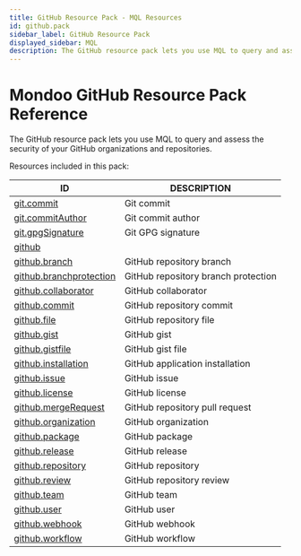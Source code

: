 ```yaml
---
title: GitHub Resource Pack - MQL Resources
id: github.pack
sidebar_label: GitHub Resource Pack
displayed_sidebar: MQL
description: The GitHub resource pack lets you use MQL to query and assess the security of your GitHub organizations and repositories.
---
```


# Mondoo GitHub Resource Pack Reference

The GitHub resource pack lets you use MQL to query and assess the security of your GitHub organizations and repositories.

Resources included in this pack:

| ID                                                    | DESCRIPTION                         |
| ----------------------------------------------------- | ----------------------------------- |
| [git.commit](git.commit.md)                           | Git commit                          |
| [git.commitAuthor](git.commitauthor.md)               | Git commit author                   |
| [git.gpgSignature](git.gpgsignature.md)               | Git GPG signature                   |
| [github](github.md)                                   |                                     |
| [github.branch](github.branch.md)                     | GitHub repository branch            |
| [github.branchprotection](github.branchprotection.md) | GitHub repository branch protection |
| [github.collaborator](github.collaborator.md)         | GitHub collaborator                 |
| [github.commit](github.commit.md)                     | GitHub repository commit            |
| [github.file](github.file.md)                         | GitHub repository file              |
| [github.gist](github.gist.md)                         | GitHub gist                         |
| [github.gistfile](github.gistfile.md)                 | GitHub gist file                    |
| [github.installation](github.installation.md)         | GitHub application installation     |
| [github.issue](github.issue.md)                       | GitHub issue                        |
| [github.license](github.license.md)                   | GitHub license                      |
| [github.mergeRequest](github.mergerequest.md)         | GitHub repository pull request      |
| [github.organization](github.organization.md)         | GitHub organization                 |
| [github.package](github.package.md)                   | GitHub package                      |
| [github.release](github.release.md)                   | GitHub release                      |
| [github.repository](github.repository.md)             | GitHub repository                   |
| [github.review](github.review.md)                     | GitHub repository review            |
| [github.team](github.team.md)                         | GitHub team                         |
| [github.user](github.user.md)                         | GitHub user                         |
| [github.webhook](github.webhook.md)                   | GitHub webhook                      |
| [github.workflow](github.workflow.md)                 | GitHub workflow                     |
